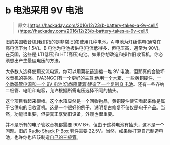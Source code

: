 # b 电池采用 9V 电池

> 原文:[https://hackaday.com/2016/12/23/b-battery-takes-a-9v-cell/](https://hackaday.com/2016/12/23/b-battery-takes-a-9v-cell/)

旧的美国收音机(我们指的是非常旧的)使用几种电池。A 电池为灯丝供电(通常在高电流下为 1.5V)。B 电池为电池板供电(电流低得多，但电压高，通常为 90V)。在英国，这些是 LT(低压)和 HT(高压)电池。如果你想改造和操作旧收音机，你必须想出产生最佳电压的方法。

大多数人选择使用交流电源。你可以用菊花链连接一堆 9V 电池，但那真的会破坏收音机的美感。[VA3NGC]有一个更好的主意:[他用一个木箱、一些黄铜硬件、一个数码管电源和一个 9V 电池(仍然隐藏着)建造了一个复制 B 电池](http://www.instructables.com/id/Antique-Radio-B-Battery-Power-Supply/)。还有一些齐纳二极管、电阻和电容，允许根据所需电压选择不同的抽头。

这个项目看起来很棒。这个木箱显然是一个回收物品，黄铜硬件使它看起来像是属于它供电的旧收音机。这是一个很好的例子，说明复古修复不仅仅是电子产品。当然，功能很重要，但要真正享受旧设备，外观也很重要。

并不是所有的电子管收音机都需要 90V B+，但由于这种电池有抽头，这不是一个问题。旧的 [Radio Shack P-Box 套件](http://hackaday.com/2016/11/07/hollow-state-receiver/)需要 22.5V。当然，如果你打算自己制造电池，也许你也应该制造[自己的三极管](http://hackaday.com/2016/05/04/home-brew-vacuum-tubes-are-easier-than-you-think/)。